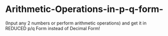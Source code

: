 # Arithmetic-Operations-in-p-q-form-
(Input any 2 numbers or perform arithmetic operations) and get it in REDUCED p/q Form instead of Decimal Form!
